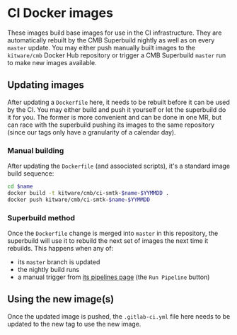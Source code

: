 # CI Docker images

These images build base images for use in the CI infrastructure. They are
automatically rebuilt by the CMB Superbuild nightly as well as on every
`master` update. You may either push manually built images to the `kitware/cmb`
Docker Hub repository or trigger a CMB Superbuild `master` run to make new
images available.

## Updating images

After updating a `Dockerfile` here, it needs to be rebuilt before it can be
used by the CI. You may either build and push it yourself or let the
superbuild do it for you. The former is more convenient and can be done in one
MR, but can race with the superbuild pushing its images to the same repository
(since our tags only have a granularity of a calendar day).

### Manual building

After updating the `Dockerfile` (and associated scripts), it's a standard image
build sequence:

```sh
cd $name
docker build -t kitware/cmb/ci-smtk-$name-$YYMMDD .
docker push kitware/cmb/ci-smtk-$name-$YYMMDD
```

### Superbuild method

Once the `Dockerfile` change is merged into `master` in this repository, the
superbuild will use it to rebuild the next set of images the next time it
rebuilds. This happens when any of:

  - its `master` branch is updated
  - the nightly build runs
  - a manual trigger from [its pipelines page][] (the `Run Pipeline` button)

## Using the new image(s)

Once the updated image is pushed, the `.gitlab-ci.yml` file here needs to be
updated to the new tag to use the new image.

[its pipelines page]: https://gitlab.kitware.com/cmb/cmb-superbuild/pipelines

